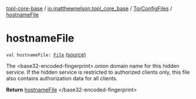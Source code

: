 [topl-core-base](../../index.md) / [io.matthewnelson.topl_core_base](../index.md) / [TorConfigFiles](index.md) / [hostnameFile](./hostname-file.md)

# hostnameFile

`val hostnameFile: `[`File`](https://docs.oracle.com/javase/6/docs/api/java/io/File.html) [(source)](https://github.com/05nelsonm/TorOnionProxyLibrary-Android/blob/master/topl-core-base/src/main/java/io/matthewnelson/topl_core_base/TorConfigFiles.kt#L72)

The &lt;base32-encoded-fingerprint&gt;.onion domain name for this hidden service.
If the hidden service is restricted to authorized clients only, this file
also contains authorization data for all clients.

**Return**
[hostnameFile](./hostname-file.md) &lt;/base32-encoded-fingerprint&gt;

